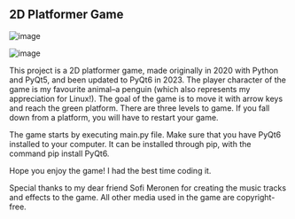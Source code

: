 ## 2D Platformer Game

![image](https://github.com/joellait/tasohyppelipeli/assets/103943943/506fada6-8a44-4db9-a7d2-e9248bd5cd1c)


![image](https://github.com/joellait/tasohyppelipeli/assets/103943943/196725b0-0134-4eeb-8b11-95ce6b145d51)


This project is a 2D platformer game, made originally in 2020 with Python and PyQt5, and been updated to PyQt6 in 2023. The player character of the game is my favourite animal–a penguin (which also represents my appreciation for Linux!). The goal of the game is to move it with arrow keys and reach the green platform. There are three levels to game. If you fall down from a platform, you will have to restart your game. 

The game starts by executing main.py file. Make sure that you have PyQt6 installed to your computer. It can be installed through pip, with the command pip install PyQt6.

Hope you enjoy the game! I had the best time coding it.

Special thanks to my dear friend Sofi Meronen for creating the music tracks and effects to the game. All other media used in the game are copyright-free.
